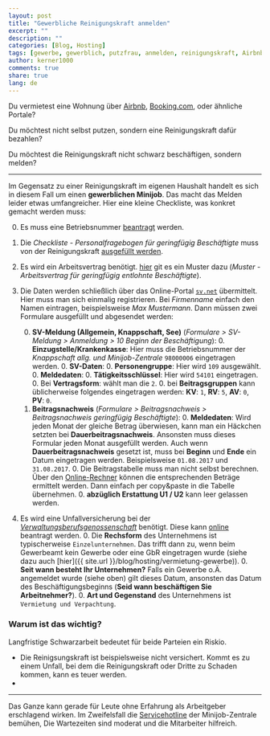```yaml
---
layout: post
title: "Gewerbliche Reinigungskraft anmelden"
excerpt: ""
description: ""
categories: [Blog, Hosting]
tags: [gewerbe, gewerblich, putzfrau, anmelden, reinigungskraft, Airbnb, Booking.com, minijob, sv.net]
author: kerner1000
comments: true
share: true
lang: de
---
```



Du vermietest eine Wohnung über [Airbnb](https://www.airbnb.com/), [Booking.com](https://www.booking.com), oder ähnliche Portale?

Du möchtest nicht selbst putzen, sondern eine Reinigungskraft dafür bezahlen?

Du möchtest die Reinigungskraft nicht schwarz beschäftigen, sondern melden?

---

Im Gegensatz zu einer Reinigungskraft im eigenen Haushalt handelt es sich in diesem Fall um einen **gewerblichen Minijob**. Das macht das Melden leider etwas umfangreicher. Hier eine kleine Checkliste, was konkret gemacht werden muss:

0. Es muss eine Betriebsnummer [beantragt](https://bno.arbeitsagentur.de/bns/#/) werden.

0. Die *Checkliste - Personalfragebogen für geringfügig Beschäftigte* muss von der  Reinigungskraft [ausgefüllt werden](https://www.minijob-zentrale.de/SharedDocs/Downloads/DE/Formulare/gewerblich/01_Checkliste_BDA_Personalfragebogen.html).

0. Es wird ein Arbeitsvertrag benötigt. [hier]((https://www.minijob-zentrale.de/SharedDocs/Downloads/DE/Formulare/gewerblich/11_Arbeitsvertrag.html?nn=586700%3f)) git es ein Muster dazu (*Muster - Arbeitsvertrag für geringfügig entlohnte Beschäftigte*).

0. Die Daten werden schließlich über das Online-Portal [`sv.net`](https://standard.gkvnet-ag.de/svnet/) übermittelt.
Hier muss man sich einmalig registrieren. Bei *Firmenname* einfach den Namen eintragen, beispielsweise *Max Mustermann*.
Dann müssen zwei Formulare ausgefüllt und abgesendet werden:

    0. **SV-Meldung (Allgemein, Knappschaft, See)** (*Formulare > SV-Meldung > Anmeldung > 10 Beginn der Beschäftigung*):
        0. **Einzugstelle/Krankenkasse**: Hier muss die Betriebsnummer der *Knappschaft allg. und Minijob-Zentrale* `98000006` eingetragen werden.
        0. **SV-Daten**:
            0. **Personengruppe**: Hier wird `109` ausgewählt.
        0. **Meldedaten**:
            0. **Tätigkeitsschlüssel**: Hier wird `54101` eingetragen.
            0. Bei **Vertragsform**: wählt man die `2`.
        0. bei **Beitragsgruppen** kann üblicherweise folgendes eingetragen werden:
        **KV**: `1`, **RV**: `5`, **AV**: `0`, **PV**: `0`.
    0. **Beitragsnachweis** (*Formulare > Beitragsnachweis > Beitragsnachweis geringfügig Beschäftigte*):
        0. **Meldedaten**: Wird jeden Monat der gleiche Betrag überwiesen, kann man ein Häckchen setzten bei **Dauerbeitragsnachweis**. Ansonsten muss dieses Formular jeden Monat ausgefüllt werden.
        Auch wenn **Dauerbeitragsnachweis** gesetzt ist, muss bei **Beginn** und **Ende** ein Datum eingetragen werden. Beispielsweise `01.08.2017` und `31.08.2017`.
        0. Die Beitragstabelle muss man nicht selbst berechnen. Über den [Online-Rechner](https://www.minijob-zentrale.de/DE/05_multifunktionsleiste/03_service/05_tools_rechner/02_Minijob_Rechner/2017/node.html) können die entsprechenden Beträge ermittelt werden. Dann einfach per copy&paste in die Tabelle übernehmen.
        0. **abzüglich Erstattung U1 / U2** kann leer gelassen werden. 
        

0. Es wird eine Unfallversicherung bei der [*Verwaltungsberufsgenossenschaft*](http://www.vbg.de) benötigt. Diese kann [online](https://www.vbg.de/SharedDocs/LIPFormulare/Unternehmen_anmelden/mub252in_node.html) beantragt werden.
    0. Die **Rechsform** des Unternehmens ist typischerweise `Einzelunternehmen`. Das trifft dann zu, wenn beim Gewerbeamt kein Gewerbe oder eine GbR eingetragen wurde (siehe dazu auch [hier]({{ site.url }}/blog/hosting/vermietung-gewerbe)).
    0. **Seit wann besteht Ihr Unternehmen?** Falls ein Gewerbe o.Ä. angemeldet wurde (siehe oben) gilt dieses Datum, ansonsten das Datum des Beschäftigungsbeginns (**Seid wann beschäftigen Sie Arbeitnehmer?**).
    0. **Art und Gegenstand** des Unternehmens ist `Vermietung und Verpachtung`.

### Warum ist das wichtig?

Langfristige Schwarzarbeit bedeutet für beide Parteien ein Riskio.

+ Die Reinigsungskraft ist beispielsweise nicht versichert. Kommt es zu einem Unfall, bei dem die Reinigungskraft oder Dritte zu Schaden kommen, kann es teuer werden.
+ 

---

Das Ganze kann gerade für Leute ohne Erfahrung als Arbeitgeber erschlagend wirken. Im Zweifelsfall die [Servicehotline](https://www.minijob-zentrale.de/DE/05_multifunktionsleiste/02_kontakt/node.html) der Minijob-Zentrale bemühen, Die Wartezeiten sind moderat und die Mitarbeiter hilfreich.
    